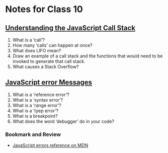 # Notes for Class 10

## [Understanding the JavaScript Call Stack](https://medium.freecodecamp.org/understanding-the-javascript-call-stack-861e41ae61d4)

1. What is a ‘call’?
2. How many ‘calls’ can happen at once?
3. What does LIFO mean?
4. Draw an example of a call stack and the functions that would need to be invoked to generate that call stack.
5. What causes a Stack Overflow?

## [JavaScript error Messages](https://codeburst.io/javascript-error-messages-debugging-d23f84f0ae7c)

1. What is a ‘reference error’?
2. What is a ‘syntax error’?
3. What is a ‘range error’?
4. What is a ‘tyep error’?
5. What is a breakpoint?
6. What does the word ‘debugger’ do in your code?

### Bookmark and Review

* [JavaScript errors reference on MDN](https://developer.mozilla.org/en-US/docs/Web/JavaScript/Reference/Errors)
